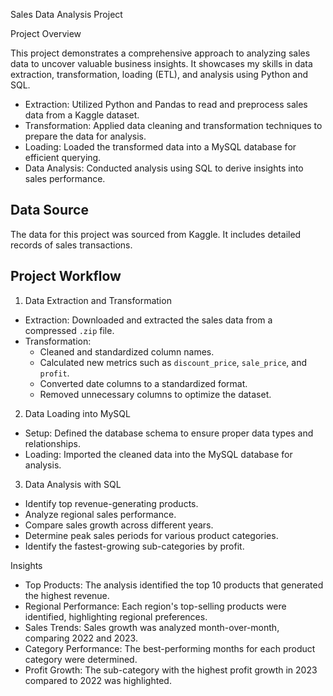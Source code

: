 Sales Data Analysis Project

Project Overview

This project demonstrates a comprehensive approach to analyzing sales data to uncover valuable business insights. It showcases my skills in data extraction, transformation, loading (ETL), and analysis using Python and SQL.

- Extraction: Utilized Python and Pandas to read and preprocess sales data from a Kaggle dataset.
- Transformation: Applied data cleaning and transformation techniques to prepare the data for analysis.
- Loading: Loaded the transformed data into a MySQL database for efficient querying.
- Data Analysis: Conducted analysis using SQL to derive insights into sales performance.


## Data Source

The data for this project was sourced from Kaggle. It includes detailed records of sales transactions.


## Project Workflow

1. Data Extraction and Transformation

- Extraction: Downloaded and extracted the sales data from a compressed `.zip` file.
- Transformation:
  - Cleaned and standardized column names.
  - Calculated new metrics such as `discount_price`, `sale_price`, and `profit`.
  - Converted date columns to a standardized format.
  - Removed unnecessary columns to optimize the dataset.

2. Data Loading into MySQL

- Setup: Defined the database schema to ensure proper data types and relationships.
- Loading: Imported the cleaned data into the MySQL database for analysis.

3. Data Analysis with SQL

  - Identify top revenue-generating products.
  - Analyze regional sales performance.
  - Compare sales growth across different years.
  - Determine peak sales periods for various product categories.
  - Identify the fastest-growing sub-categories by profit.

  Insights

- Top Products: The analysis identified the top 10 products that generated the highest revenue.
- Regional Performance: Each region's top-selling products were identified, highlighting regional preferences.
- Sales Trends: Sales growth was analyzed month-over-month, comparing 2022 and 2023.
- Category Performance: The best-performing months for each product category were determined.
- Profit Growth: The sub-category with the highest profit growth in 2023 compared to 2022 was highlighted.

